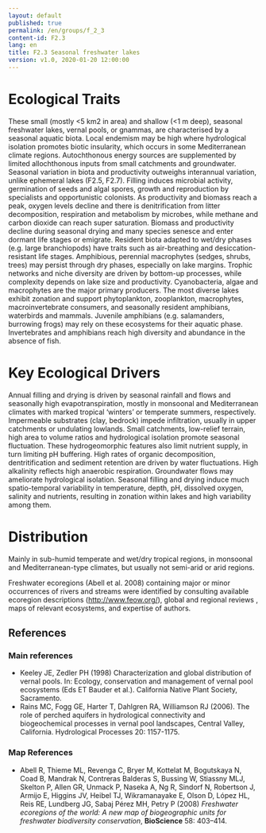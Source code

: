 ```yaml
---
layout: default
published: true
permalink: /en/groups/f_2_3
content-id: F2.3
lang: en
title: F2.3 Seasonal freshwater lakes
version: v1.0, 2020-01-20 12:00:00
---
```

# Ecological Traits
 
These small (mostly <5 km2 in area) and shallow (<1 m deep), seasonal freshwater lakes, vernal pools, or gnammas, are characterised by a seasonal aquatic biota. Local endemism may be high where hydrological isolation promotes biotic insularity, which occurs in some Mediterranean climate regions. Autochthonous energy sources are supplemented by limited allochthonous inputs from small catchments and groundwater. Seasonal variation in biota and productivity outweighs interannual variation, unlike ephemeral lakes (F2.5, F2.7). Filling induces microbial activity, germination of seeds and algal spores, growth and reproduction by specialists and opportunistic colonists. As productivity and biomass reach a peak, oxygen levels decline and there is denitrification from litter decomposition, respiration and metabolism by microbes, while methane and carbon dioxide can reach super saturation. Biomass and productivity decline during seasonal drying and many species senesce and enter dormant life stages or emigrate. Resident biota adapted to wet/dry phases (e.g. large branchiopods) have traits such as air-breathing and desiccation-resistant life stages. Amphibious, perennial macrophytes (sedges, shrubs, trees) may persist through dry phases, especially on lake margins. Trophic networks and niche diversity are driven by bottom-up processes, while complexity depends on lake size and productivity. Cyanobacteria, algae and macrophytes are the major primary producers. The most diverse lakes exhibit zonation and support phytoplankton, zooplankton, macrophytes, macroinvertebrate consumers, and seasonally resident amphibians, waterbirds and mammals. Juvenile amphibians (e.g. salamanders, burrowing frogs) may rely on these ecosystems for their aquatic phase. Invertebrates and amphibians reach high diversity and abundance in the absence of fish.
 
# Key Ecological Drivers
 
Annual filling and drying is driven by seasonal rainfall and flows and seasonally high evapotranspiration, mostly in monsoonal and Mediterranean climates with marked tropical ‘winters’ or temperate summers, respectively. Impermeable substrates (clay, bedrock) impede infiltration, usually in upper catchments or undulating lowlands. Small catchments, low-relief terrain, high area to volume ratios and hydrological isolation promote seasonal fluctuation. These hydrogeomorphic features also limit nutrient supply, in turn limiting pH buffering. High rates of organic decomposition, dentritification and sediment retention are driven by water fluctuations. High alkalinity reflects high anaerobic respiration. Groundwater flows may ameliorate hydrological isolation. Seasonal filling and drying induce much spatio-temporal variability in temperature, depth, pH, dissolved oxygen, salinity and nutrients, resulting in zonation within lakes and high variability among them.
 
# Distribution
 
Mainly in sub-humid temperate and wet/dry tropical regions, in monsoonal and Mediterranean-type climates, but usually not semi-arid or arid regions.

Freshwater ecoregions (Abell et al. 2008) containing major or minor occurrences of rivers and streams were identified by consulting available ecoregion descriptions (http://www.feow.org/),  global and regional reviews , maps of relevant ecosystems, and expertise of authors.

## References
### Main references
* Keeley JE, Zedler PH (1998) Characterization and global distribution of vernal pools. In: Ecology, conservation and management of vernal pool ecosystems (Eds ET Bauder et al.). California Native Plant Society, Sacramento.
* Rains MC, Fogg GE, Harter T, Dahlgren RA, Williamson RJ (2006). The role of perched aquifers in hydrological connectivity and biogeochemical processes in vernal pool landscapes, Central Valley, California. Hydrological Processes 20: 1157-1175.
### Map References
* Abell R, Thieme ML, Revenga C, Bryer M, Kottelat M, Bogutskaya N, Coad B, Mandrak N, Contreras Balderas S, Bussing W, Stiassny MLJ, Skelton P, Allen GR, Unmack P, Naseka A, Ng R, Sindorf N, Robertson J, Armijo E, Higgins JV, Heibel TJ, Wikramanayake E, Olson D, López HL, Reis RE, Lundberg JG, Sabaj Pérez MH, Petry P (2008) *Freshwater ecoregions of the world: A new map of biogeographic units for freshwater biodiversity conservation*, **BioScience** 58: 403–414.

